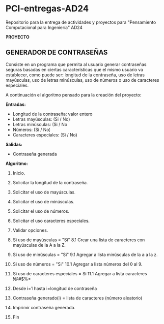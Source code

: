 # PCI-entregas-AD24
Repositorio para la entrega de actividades y proyectos para "Pensamiento Computacional para Ingeniería" AD24


**PROYECTO**

## GENERADOR DE CONTRASEÑAS
Consiste en un programa que permita al usuario generar contraseñas seguras basadas en ciertas características que el mismo usuario va establecer, como puede ser: longitud de la contraseña, uso de letras mayúsculas, uso de letras minúsculas, uso de números o uso de caracteres especiales.

A continuación el algoritmo pensado para la creación del proyecto:

**Entradas:**

 - Longitud de la contraseña: valor entero
 - Letras mayúsculas: (Si / No)
 - Letras minúsculas: (Si / No
 - Números: (Si / No)
 - Caracteres especiales: (Si / No)


 **Salidas:**
 
 - Contraseña generada 


**Algoritmo:**

 1. Inicio. 
 2. Solicitar la longitud de la contraseña.
 
 3. Solicitar el uso de mayúsculas.

 4. Solicitar el uso de minúsculas.
 5. Solicitar el uso de números.
 6. Solicitar el uso caracteres especiales.
 7. Validar opciones.
 8. Si uso de mayúsculas = "Si"
 8.1  Crear una lista de caracteres con mayúsculas de la A a la Z.
 9. Si uso de minúsculas = "Si"
 9.1 Agregar a lista minúsculas de la a a la z.
 10. Si uso de números = "Si"
 10.1 Agregar a lista números del 0 al 9.
 11. Si uso de caracteres especiales = Si
 11.1 Agregar a lista caracteres !@#$%*
 12. Desde i=1 hasta i=longitud de contraseña 
 13. Contraseña generado(i) = lista de caracteres (número aleatorio)
 14. Imprimir contraseña generada.
 15. Fin
